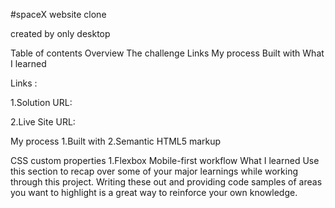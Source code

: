 #spaceX website clone

created by only desktop 

Table of contents Overview The challenge Links My process Built with What I learned

Links :

1.Solution URL: 

2.Live Site URL: 

My process 1.Built with 2.Semantic HTML5 markup

CSS custom properties 1.Flexbox Mobile-first workflow What I learned Use this section to recap over some of your major learnings while working through this project. Writing these out and providing code samples of areas you want to highlight is a great way to reinforce your own knowledge.
